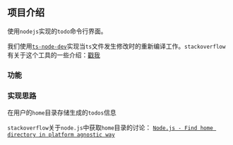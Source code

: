 ## 项目介绍
使用`nodejs`实现的`todo`命令行界面。

我们使用[`ts-node-dev`](https://github.com/whitecolor/ts-node-dev)实现当`ts`文件发生修改时的重新编译工作。`stackoverflow`有关于这个工具的一些介绍：[戳我](https://stackoverflow.com/a/50528031/11720536)

### 功能

### 实现思路
在用户的`home`目录存储生成的`todos`信息

`stackoverflow`关于`node.js`中获取`home`目录的讨论：
[`Node.js - Find home directory in platform agnostic way`](https://stackoverflow.com/questions/9080085/node-js-find-home-directory-in-platform-agnostic-way)
